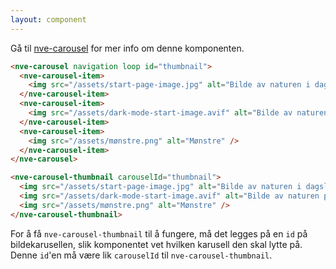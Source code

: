 ```yaml
---
layout: component
---
```


Gå til [nve-carousel](./nve-carousel.html) for mer info om denne komponenten.

<CodeExamplePreview>

```html
<nve-carousel navigation loop id="thumbnail">
  <nve-carousel-item>
    <img src="/assets/start-page-image.jpg" alt="Bilde av naturen i dagslys." />
  </nve-carousel-item>
  <nve-carousel-item>
    <img src="/assets/dark-mode-start-image.avif" alt="Bilde av naturen på natten." />
  </nve-carousel-item>
  <nve-carousel-item>
    <img src="/assets/mønstre.png" alt="Mønstre" />
  </nve-carousel-item>
</nve-carousel>

<nve-carousel-thumbnail carouselId="thumbnail">
  <img src="/assets/start-page-image.jpg" alt="Bilde av naturen i dagslys." />
  <img src="/assets/dark-mode-start-image.avif" alt="Bilde av naturen på natten." />
  <img src="/assets/mønstre.png" alt="Mønstre" />
</nve-carousel-thumbnail>
```

</CodeExamplePreview>

For å få `nve-carousel-thumbnail` til å fungere, må det legges på en `id` på bildekarusellen, slik komponentet vet hvilken karusell den skal lytte på. Denne `id`'en må være lik `carouselId` til `nve-carousel-thumbnail`.
